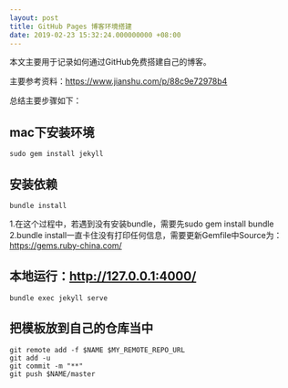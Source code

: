 ```yaml
---
layout: post
title: GitHub Pages 博客环境搭建
date: 2019-02-23 15:32:24.000000000 +08:00
---
```


本文主要用于记录如何通过GitHub免费搭建自己的博客。

主要参考资料：https://www.jianshu.com/p/88c9e72978b4

总结主要步骤如下：

## mac下安装环境
```
sudo gem install jekyll
```

## 安装依赖 
```
bundle install
```

1.在这个过程中，若遇到没有安装bundle，需要先sudo gem install bundle
2.bundle install一直卡住没有打印任何信息，需要更新Gemfile中Source为：https://gems.ruby-china.com/

## 本地运行：http://127.0.0.1:4000/
```
bundle exec jekyll serve

```

## 把模板放到自己的仓库当中
```
git remote add -f $NAME $MY_REMOTE_REPO_URL
git add -u
git commit -m "**"
git push $NAME/master
```


